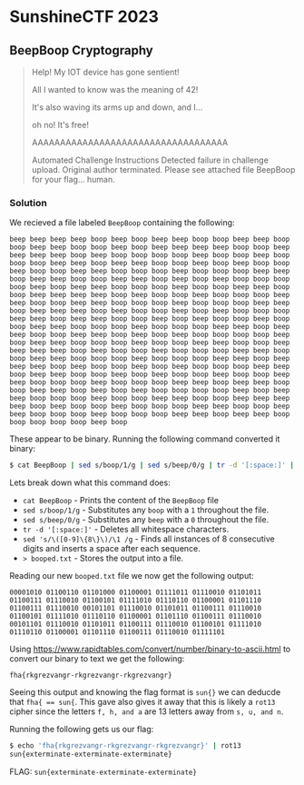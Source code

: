 # SunshineCTF 2023

## BeepBoop Cryptography

> Help! My IOT device has gone sentient!
> 
> All I wanted to know was the meaning of 42!
> 
> It's also waving its arms up and down, and I...
> 
> oh no! It's free!
> 
> AAAAAAAAAAAAAAAAAAAAAAAAAAAAAAAAAAA
>
> Automated Challenge Instructions
> Detected failure in challenge upload. Original author terminated. Please see attached file BeepBoop for your flag... human.
> 

### Solution
We recieved a file labeled `BeepBoop` containing the following:

```
beep beep beep beep boop beep boop beep beep boop boop beep beep boop boop beep beep boop boop beep boop beep beep beep beep boop boop beep beep beep beep boop beep boop boop boop boop beep boop boop beep boop boop boop beep beep boop beep beep boop boop beep boop beep boop boop beep boop boop beep beep boop boop boop beep boop boop boop beep beep boop beep beep boop boop beep beep boop beep boop beep boop boop boop boop beep boop beep beep boop boop boop beep boop boop beep beep boop boop beep beep beep beep boop beep boop boop beep boop boop boop beep beep boop boop beep beep boop boop boop beep boop boop boop beep beep boop beep beep beep boop beep boop boop beep boop beep boop boop boop beep beep boop beep beep boop boop beep boop beep boop boop beep boop boop beep beep boop boop boop beep boop boop boop beep beep boop beep beep boop boop beep beep boop beep boop beep boop boop boop boop beep boop beep beep boop boop boop beep boop boop beep beep boop boop beep beep beep beep boop beep boop boop beep boop boop boop beep beep boop boop beep beep boop boop boop beep boop boop boop beep beep boop beep beep beep boop beep boop boop beep boop beep boop boop boop beep beep boop beep beep boop boop beep boop beep boop boop beep boop boop beep beep boop boop boop beep boop boop boop beep beep boop beep beep boop boop beep beep boop beep boop beep boop boop boop boop beep boop beep beep boop boop boop beep boop boop beep beep boop boop beep beep beep beep boop beep boop boop beep boop boop boop beep beep boop boop beep beep boop boop boop beep boop boop boop beep beep boop beep beep boop boop boop boop boop beep boop
```

These appear to be binary. Running the following command converted it binary:
```bash 
$ cat BeepBoop | sed s/boop/1/g | sed s/beep/0/g | tr -d '[:space:]' | sed 's/\([0-9]\{8\}\)/\1 /g' > booped.txt  
```
Lets break down what this command does:
  - `cat BeepBoop` - Prints the content of the `BeepBoop` file
  - `sed s/boop/1/g` - Substitutes any `boop` with a `1` throughout the file.
  - `sed s/beep/0/g` - Substitutes any `beep` with a `0` throughout the file.
  - `tr -d '[:space:]'` - Deletes all whitespace characters.
  - `sed 's/\([0-9]\{8\}\)/\1 /g` - Finds all instances of 8 consecutive digits and inserts a space after each sequence.
  - `> booped.txt` - Stores the output into a file.

Reading our new `booped.txt` file we now get the following output:

```
00001010 01100110 01101000 01100001 01111011 01110010 01101011 01100111 01110010 01100101 01111010 01110110 01100001 01101110 01100111 01110010 00101101 01110010 01101011 01100111 01110010 01100101 01111010 01110110 01100001 01101110 01100111 01110010 00101101 01110010 01101011 01100111 01110010 01100101 01111010 01110110 01100001 01101110 01100111 01110010 01111101
```
Using https://www.rapidtables.com/convert/number/binary-to-ascii.html to convert our binary to text we get the following:

  `fha{rkgrezvangr-rkgrezvangr-rkgrezvangr}` 

Seeing this output and knowing the flag format is `sun{}` we can deducde that `fha{ == sun{`. This gave also gives it away that this is likely a `rot13` cipher since the letters `f, h, and a` are 13 letters away from `s, u, and n`.

Running the following gets us our flag:
```bash
$ echo 'fha{rkgrezvangr-rkgrezvangr-rkgrezvangr}' | rot13
sun{exterminate-exterminate-exterminate}
```

FLAG: `sun{exterminate-exterminate-exterminate}`
